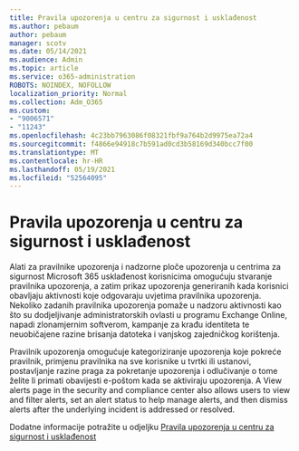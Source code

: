 ```yaml
---
title: Pravila upozorenja u centru za sigurnost i usklađenost
ms.author: pebaum
author: pebaum
manager: scotv
ms.date: 05/14/2021
ms.audience: Admin
ms.topic: article
ms.service: o365-administration
ROBOTS: NOINDEX, NOFOLLOW
localization_priority: Normal
ms.collection: Adm_O365
ms.custom:
- "9006571"
- "11243"
ms.openlocfilehash: 4c23bb7963086f08321fbf9a764b2d9975ea72a4
ms.sourcegitcommit: f4866e94918c7b591ad0cd3b58169d340bcc7f00
ms.translationtype: MT
ms.contentlocale: hr-HR
ms.lasthandoff: 05/19/2021
ms.locfileid: "52564095"
---
```

# <a name="alert-policies-in-the-security-and-compliance-center"></a>Pravila upozorenja u centru za sigurnost i usklađenost

Alati za pravilnike upozorenja i nadzorne ploče upozorenja u centrima za sigurnost Microsoft 365 usklađenost korisnicima omogućuju stvaranje pravilnika upozorenja, a zatim prikaz upozorenja generiranih kada korisnici obavljaju aktivnosti koje odgovaraju uvjetima pravilnika upozorenja. Nekoliko zadanih pravilnika upozorenja pomaže u nadzoru aktivnosti kao što su dodjeljivanje administratorskih ovlasti u programu Exchange Online, napadi zlonamjernim softverom, kampanje za krađu identiteta te neuobičajene razine brisanja datoteka i vanjskog zajedničkog korištenja.

Pravilnik upozorenja omogućuje kategoriziranje upozorenja koje pokreće pravilnik, primjenu pravilnika na sve korisnike u tvrtki ili ustanovi, postavljanje razine praga za pokretanje upozorenja i odlučivanje o tome želite li primati obavijesti e-poštom kada se aktiviraju upozorenja. A View alerts page in the security and compliance center also allows users to view and filter alerts, set an alert status to help manage alerts, and then dismiss alerts after the underlying incident is addressed or resolved.

Dodatne informacije potražite u odjeljku [Pravila upozorenja u centru za sigurnost i usklađenost](/microsoft-365/compliance/alert-policies)
